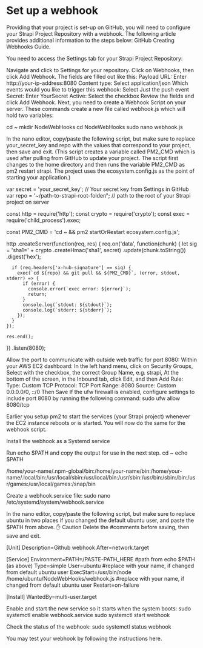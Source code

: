 # Set up a webhook

Providing that your project is set-up on GitHub, you will need to configure your Strapi Project Repository with a webhook. The following article provides additional information to the steps below: GitHub Creating Webhooks Guide.

You need to access the Settings tab for your Strapi Project Repository:

Navigate and click to Settings for your repository.
Click on Webhooks, then click Add Webhook.
The fields are filled out like this:
Payload URL: Enter http://your-ip-address:8080
Content type: Select application/json
Which events would you like to trigger this webhook: Select Just the push event
Secret: Enter YourSecret
Active: Select the checkbox
Review the fields and click Add Webhook.
Next, you need to create a Webhook Script on your server. These commands create a new file called webhook.js which will hold two variables:

cd ~
mkdir NodeWebHooks
cd NodeWebHooks
sudo nano webhook.js

In the nano editor, copy/paste the following script, but make sure to replace your_secret_key and repo with the values that correspond to your project, then save and exit.
(This script creates a variable called PM2_CMD which is used after pulling from GitHub to update your project. The script first changes to the home directory and then runs the variable PM2_CMD as pm2 restart strapi. The project uses the ecosystem.config.js as the point of starting your application.)

var secret = 'your_secret_key'; // Your secret key from Settings in GitHub
var repo = '~/path-to-strapi-root-folder/'; // path to the root of your Strapi project on server

const http = require('http');
const crypto = require('crypto');
const exec = require('child_process').exec;

const PM2_CMD = 'cd ~ && pm2 startOrRestart ecosystem.config.js';

http
.createServer(function(req, res) {
req.on('data', function(chunk) {
let sig =
'sha1=' +
crypto
.createHmac('sha1', secret)
.update(chunk.toString())
.digest('hex');

      if (req.headers['x-hub-signature'] == sig) {
        exec(`cd ${repo} && git pull && ${PM2_CMD}`, (error, stdout, stderr) => {
          if (error) {
            console.error(`exec error: ${error}`);
            return;
          }
          console.log(`stdout: ${stdout}`);
          console.log(`stderr: ${stderr}`);
        });
      }
    });

    res.end();
})
.listen(8080);


Allow the port to communicate with outside web traffic for port 8080:
Within your AWS EC2 dashboard:
In the left hand menu, click on Security Groups,
Select with the checkbox, the correct Group Name, e.g. strapi,
At the bottom of the screen, in the Inbound tab, click Edit, and then Add Rule:
Type: Custom TCP
Protocol: TCP
Port Range: 8080
Source: Custom 0.0.0.0/0, ::/0
Then Save
If the ufw firewall is enabled, configure settings to include port 8080 by running the following command:
sudo ufw allow 8080/tcp

Earlier you setup pm2 to start the services (your Strapi project) whenever the EC2 instance reboots or is started. You will now do the same for the webhook script.

Install the webhook as a Systemd service

Run echo $PATH and copy the output for use in the next step.
cd ~
echo $PATH

/home/your-name/.npm-global/bin:/home/your-name/bin:/home/your-name/.local/bin:/usr/local/sbin:/usr/local/bin:/usr/sbin:/usr/bin:/sbin:/bin:/usr/games:/usr/local/games:/snap/bin


Create a webhook.service file:
sudo nano /etc/systemd/system/webhook.service

In the nano editor, copy/paste the following script, but make sure to replace ubuntu in two places if you changed the default ubuntu user, and paste the $PATH from above.
✋ Caution
Delete the #comments before saving, then save and exit.

[Unit]
Description=Github webhook
After=network.target

[Service]
Environment=PATH=/PASTE-PATH_HERE #path from echo $PATH (as above)
Type=simple
User=ubuntu #replace with your name, if changed from default ubuntu user
ExecStart=/usr/bin/node /home/ubuntu/NodeWebHooks/webhook.js #replace with your name, if changed from default ubuntu user
Restart=on-failure

[Install]
WantedBy=multi-user.target


Enable and start the new service so it starts when the system boots:
sudo systemctl enable webhook.service
sudo systemctl start webhook

Check the status of the webhook:
sudo systemctl status webhook

You may test your webhook by following the instructions here.
